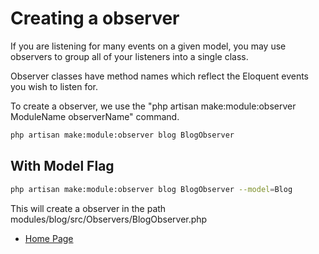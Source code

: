# Creating a observer

If you are listening for many events on a given model, you may use observers to group all of your listeners into a single class.

Observer classes have method names which reflect the Eloquent events you wish to listen for.

To create a observer, we use the "php artisan make:module:observer ModuleName observerName" command.

``` bash
php artisan make:module:observer blog BlogObserver
```

## With Model Flag

``` bash
php artisan make:module:observer blog BlogObserver --model=Blog
```

This will create a observer in the path modules/blog/src/Observers/BlogObserver.php

- [Home Page](https://idel327.github.io/laravel-modular)